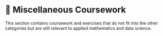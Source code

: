# 📌 Miscellaneous Coursework  
This section contains coursework and exercises that do not fit into the other categories but are still relevant to applied mathematics and data science.  
